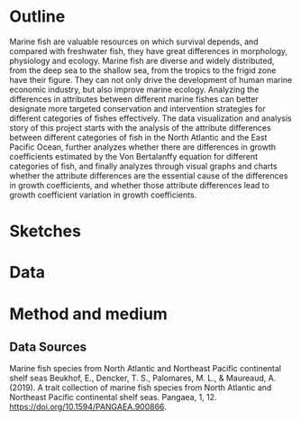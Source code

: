 # Outline
Marine fish are valuable resources on which survival depends, and compared with freshwater fish, they have great differences in morphology, physiology and ecology. Marine fish are diverse and widely distributed, from the deep sea to the shallow sea, from the tropics to the frigid zone have their figure. They can not only drive the development of human marine economic industry, but also improve marine ecology. Analyzing the differences in attributes between different marine fishes can better designate more targeted conservation and intervention strategies for different categories of fishes effectively. The data visualization and analysis story of this project starts with the analysis of the attribute differences between different categories of fish in the North Atlantic and the East Pacific Ocean, further analyzes whether there are differences in growth coefficients estimated by the Von Bertalanffy equation for different categories of fish, and finally analyzes through visual graphs and charts whether the attribute differences are the essential cause of the differences in growth coefficients, and whether those attribute differences lead to growth coefficient variation in growth coefficients.
# Sketches
# Data
# Method and medium

## Data Sources

Marine fish species from North Atlantic and Northeast Pacific continental shelf seas
Beukhof, E., Dencker, T. S., Palomares, M. L., & Maureaud, A. (2019). A trait collection of marine fish species from North Atlantic and Northeast Pacific continental shelf seas. Pangaea, 1, 12. https://doi.org/10.1594/PANGAEA.900866.
